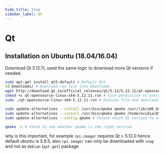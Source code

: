 ```yaml
---
hide_title: true
sidebar_label: Qt
---
```


# Qt

## Installation on Ubuntu (18.04/16.04)

Download Qt 5.12.11, used the same logic to download more Qt versions if needed.
```bash
sudo apt-get install qt5-default # Default Qt5
cd Downloads/ # Download run file into Downloads
wget http://download.qt.io/official_releases/qt/5.12/5.12.11/qt-opensource-linux-x64-5.12.11.run # Download run file into Downloads
chmod +x qt-opensource-linux-x64-5.12.11.run # Give permission to execute
sudo ./qt-opensource-linux-x64-5.12.11.run # Execute file and download packages to /home/$USER/ preferably
```

```bash
sudo update-alternatives --install /usr/bin/qmake qmake /usr/lib/x86_64-linux-gnu/qt5/bin/qmake 10 # Default Qt to use
sudo update-alternatives --install /usr/bin/qmake qmake /home/nvidia/Qt5.12.11/5.12.11/gcc_64/bin/qmake 20 # Add more Qt versions to use
sudo update-alternatives --config qmake # Choose which Qt version to use
```

```bash
qmake -v # Check to see whether qmake is the right version
```

why is this important, for example `rpi-imager` requires Qt > 5.12.0 hence default ubuntu is 5.9.5, also `rpi-imager` can only be downloaded with `snap` and not as `debian` (`apt-get`) package